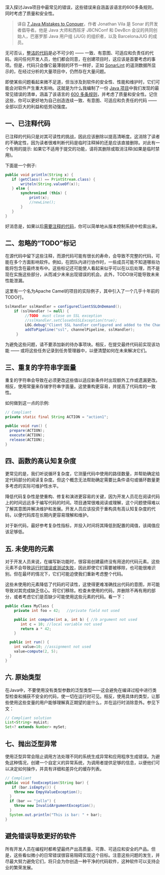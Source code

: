 <!--
title: 需避免的7个Java编码错误
cover: https://cdn.thenewstack.io/media/2024/01/d4bf99ca-java-1024x576.jpg
-->

深入探讨Java项目中最常见的错误，这些错误来自涵盖该语言的600多条规则，同时考虑了质量和安全性。

> 译自 [7 Java Mistakes to Conquer](https://thenewstack.io/seven-java-mistakes-to-conquer/)，作者 Jonathan Vila 是 Sonar 的开发者倡导者。他是 Java 大师和西班牙 JBCNConf 和 DevBcn 会议的共同创始人，巴塞罗那 Java 用户组 (JUG) 的组织者，以及 BarcelonaJUG 的成员。

无可否认，[整洁的代码](https://www.sonarsource.com/solutions/clean-code/)是必不可少的 —— 一致、有意图、可适应和负责任的代码。询问任何开发人员，他们都会同意，在创建项目时，这应该是首要考虑的事项。但是，代码只会像它最薄弱的环节一样好，正如 [SonarLint](https://www.sonarsource.com/products/sonarlint/) 的遥测数据所显示的，在经过分析的大量项目中，仍然存在大量问题。   

即使某些问题看起来微不足道，但当涉及到软件的安全性、性能和维护时，它们可能会对软件产生重大影响。这就是为什么我编制了一份 [Java 项目](https://thenewstack.io/java-usage-keeps-climbing-according-to-new-survey/)中我们发现的最常见错误的清单，涵盖了该语言的 [600 多条规则](https://rules.sonarsource.com/java/?_gl=1*1uy5l9t*_gcl_au*MTEyOTM1MjE3OS4xNzAzNjA5NDE5*_ga*MTkwNzY0MDIyNi4xNjg3ODA1ODQ3*_ga_9JZ0GZ5TC6*MTcwNTU4ODAxNi4yMTMuMS4xNzA1NTk3MjE2LjIuMC4w)，并考虑了质量和安全性。记住这些，你可以更好地为自己创造连续一致、有意图、可适应和负责任的代码 —— 全部以巨大的利益和低劳动强度。

## 一、已注释代码 

已注释的代码只是对其可读性的挑战，因此应该删除以提高清晰度。这消除了读者的不确定性，因为读者很难判断代码是临时注释掉的还是应该直接删除。对此有一个有用的提示: 如果它不适用于提交的功能，请将其删除或取消注释(如果是临时禁用)。

下面是一个例子:

```java
public void println(String x) {
   if (getClass() == PrintStream.class) {
       writeln(String.valueOf(x));
   } else {
       synchronized (this) {
           print(x);
           //newLine();
       }
   }
}
```

好消息是，如果以后[需要注释的代码](https://thenewstack.io/why-your-code-needs-abstraction-layers/)，你可以简单地从版本控制系统中检索出来。

## 二、忽略的“TODO”标记

在源代码中留下这些注释，而源代码可能有很长的寿命，会导致不完整的代码，可能在多个方面影响软件。例如，在团队内进行协作时，一些成员可能不知道哪些功能将包含在最终发布中。这些标记还可能使人看起来似乎可以在以后处理，而不是现在实施这些部分，从而减少未来出现错误的机会。此外，TODO块可能导致未来性能泄漏。

这里有一个名为Apache Camel的项目的实际例子，其中引入了一个几乎十年前的TODO行。

```java
SslHandler sslHandler = configureClientSSLOnDemand();
    if (sslHandler != null) {
         //TODO  must close on SSL exception
         //sslHandler.setCloseOnSSLException(true);
         LOG.debug("Client SSL handler configured and added to the ChannelPipeline: {}", sslHandler);
         addToPipeline("ssl", channelPipeline, sslHandler);
     }
```

为避免这些问题，请不要添加新的待办事项块。相反，在提交最终代码前实现该功能 —— 或将这些任务记录到任务管理器中，以便清楚如何在未来解决它们。

## 三、重复的字符串字面量

重复的字符串会导致在必须更改这些值以适应新条件时出现额外工作或遗漏更改。相反，使用常量来存储字符串字面量。这使重构更容易，并提高了代码库的一致性。 

如何做到这一点的示例:

```java
// Compliant
private static final String ACTION = "action1";

public void run() {
  prepare(ACTION);   
  execute(ACTION);
  release(ACTION);
}
```

## 四、函数的高认知复杂度

更常见的是，我们听说循环复杂度，它测量代码中使用的路径数量，并帮助确定给定代码部分的阅读复杂度。但这个概念无法帮助确定需要比条件语句或循环数量更多考虑的实际可维护性水平。

降低代码复杂性是使重构、修复和演进更容易的关键，因为开发人员花在阅读代码上的时间远远多于编写代码的时间。项目通常很难阅读或理解，这个问题使得难以了解其意图并解决维护和发展。开发人员应该投资于重构具有高认知复杂度的代码，以便代码库在长期内更容易理解和维护。

对于新代码，最好参考复杂性指标，并投入时间将其降低到配置的阈值，该阈值应该足够低。

## 五. 未使用的元素

对于开发人员来说，在编写新功能时，很容易创建最终没有用途的代码元素。这些元素不会导致[运行时错误或测试失败](https://thenewstack.io/beyond-api-security-testing-runtime-protection/)，因此即使它们需要被移除，也可能很难识别。但在最坏的情况下，它们可能迫使我们重新考虑整个代码。

这些未使用的元素降低了代码的可读性，这使得更难准确找出代码的意图，并可能导致对其完成缺乏信心。将它们移除。检查未使用的代码，并删除不再有用的部分，或者考虑它们是否缺少可能使用这些元素的代码。看一下：

```java
public class MyClass {
    private int foo = 42;   //private field not used

    public int compute(int a, int b) { //b argument not used
       int c = 10; //local variable not used
       return a * 42;
    }

  public int run() {
    int value=10; //assignment not used
    value=compute(2, 5);
  }
}
```

## 六. 原始类型

在Java中，不要使用没有类型参数的泛型类型——这会避免在编译过程中进行类型检查和捕获不安全的代码，使一切在运行时可见。相反，使用具体的类型，让那些使用这些变量的用户能够理解真正期望的是什么，并在运行时消除意外。参见下文：

```java
// Compliant solution
List<String> myList;
Set<? extends Number> mySet;
```

## 七、抛出泛型异常

使用泛型异常会阻止调用方法处理不同的系统生成异常和应用程序生成错误。为避免这种情况，创建一个自定义的异常系统，为调用者提供足够的信息，以便他们可以决定如何操作，并具有详细和差异化的缓存列表。

```java
// Compliant
public void fooException(String bar) {  
   if (bar.isEmpty()) {  
    throw new EmpyValueException();     
  }
  if (bar == "jello") {
    throw new InvalidArgumentException();
  }
  System.out.println("This is bar: " + bar);
}
```

## 避免错误导致更好的软件

所有开发人员在编程时都希望最终产出高质量、可靠、可适应和安全的产品。但是，这些看似微小的日常错误很容易阻碍实现这个目标。注意这些问题的发生，并尽最大努力避免它们，将只会为你创造一种干净的代码软件，这种软件可以支持企业的繁荣发展。
